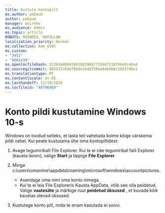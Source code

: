 ```yaml
---
title: Kustuta kontopilt
ms.author: pebaum
author: pebaum
manager: mnirkhe
ms.audience: Admin
ms.topic: article
ROBOTS: NOINDEX, NOFOLLOW
localization_priority: Normal
ms.collection: Adm_O365
ms.custom:
- "3452"
- "9001439"
ms.openlocfilehash: 5226da86643db58b39687735b67118796e9c40ad
ms.sourcegitcommit: 802537a54ef8bde1bdd758ee9a60b6c19d37d6e1
ms.translationtype: MT
ms.contentlocale: et-EE
ms.lasthandoff: 12/19/2019
ms.locfileid: "40796069"
---
```

# <a name="delete-an-account-picture-in-windows-10"></a>Konto pildi kustutamine Windows 10-s

Windows on loodud selleks, et lasta teil vahetada kolme kõige värskema pildi vahel. Kui peate kustutama ühe oma kontopiltidest:

1. Avage tegumiribalt File Explorer. Kui te ei näe tegumiribal faili Explorer (kausta ikoon), valige **Start** ja tippige **File Explorer**.

2. Minge c:\users\\oma*nime*\appdata\roaming\microsoft\windows\accountpictures. 
    - Asendage oma *nimi* oma konto nimega.
    - Kui te ei leia File Exploreris Kausta AppData, võib see olla peidetud. Valige **vaatesäte** ja märkige ruut **peidetud üksused** , et kuvada kõik kaustas olevad üksused.

3. Kustutage konto pilt, mida te enam kasutada ei soovi.
 
 